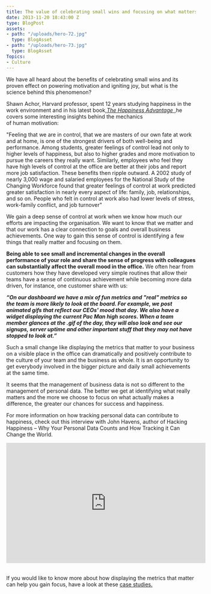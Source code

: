 ```yaml
---
title: The value of celebrating small wins and focusing on what matters
date: 2013-11-20 18:43:00 Z
type: BlogPost
assets:
- path: "/uploads/hero-72.jpg"
  type: BlogAsset
- path: "/uploads/hero-73.jpg"
  type: BlogAsset
Topics:
- Culture
---
```


<p><span><span>We have all heard about the benefits of celebrating small wins and its proven effect on powering motivation and igniting joy, but what is the science behind this </span>phenomenon<span>? </span></span></p>
<p><span><span>Shawn Achor, Harvard professor, spent 12 years studying happiness in the work environment and in his latest book,<a href="http://www.amazon.co.uk/The-Happiness-Advantage-Principles-Performance/dp/0753539470" target="_blank"><em>The Happiness Advantage</em> </a> </span><em> </em><span>,he covers some interesting insights behind the mechanics of human motivation: </span></span></p>
<p><span><span>"</span><span>Feeling that we are in control, that we are masters of our own fate at work and at home, is one of the strongest drivers of both well-being and performance. Among students, greater feelings of control lead not only to higher levels of happiness, but also to higher grades and more motivation to pursue the careers they really want. Similarly, employees who feel they have high levels of control at the office are better at their jobs and report more job satisfaction. These benefits then ripple outward. A 2002 study of nearly 3,000 wage and salaried employees for the National Study of the Changing Workforce found that greater feelings of control at work predicted greater satisfaction in nearly every aspect of life: family, job, relationships, and so on. People who felt in control at work also had lower levels of stress, work-family conflict, and job turnover"</span></span></p>
<p><span>We gain a deep sense of control at work when we know how much our efforts are impacting the organisation. We want to know that we matter and that our work has a clear connection to goals and overall business achievements. One way to gain this sense of control is identifying a few things that really matter and focusing on them. </span></p>
<p><span><strong>Being able to see small and incremental changes in the overall performance of your role and share the sense of progress with colleagues can substantially affect the overall mood in the office.</strong><span> We often hear from customers how they have developed very simple routines that allow their teams have a sense of continuous achievement while becoming more data driven, for instance, one customer share with us:</span></span></p>
<p><span><strong><em>“On our dashboard we have a mix of fun metrics and "real" metrics so the team is more likely to look at the board. For example, we post animated gifs that reflect our CEOs' mood that day. We also have a widget displaying the current Pac Man high scores. When a team member glances at the .gif of the day, they will also look and see our signups, server uptime and other important stuff that they may not have stopped to look at.”</em></strong></span></p>
<p><span>Such a small change like displaying the metrics that matter to your business on a visible place in the office can dramatically and positively contribute to the culture of your team and the business as whole. It is an opportunity to get everybody involved in the bigger picture and daily small achievements at the same time.</span></p>
<p><span>It seems that the management of business data is not so different to the management of personal data. The better we get at identifying what really matters and the more we choose to focus on what actually makes a difference, the greater our chances for success and happiness.</span></p>
<p><span>For more information on how tracking personal data can contribute to happiness, check out this interview with John Havens, author of Hacking Happiness – Why Your Personal Data Counts and How Tracking it Can Change the World.</span></p>
<p><span><iframe frameborder="0" height="320" name="wistia_embed" scrolling="no" src="https://fast.wistia.net/embed/iframe/x2ebo6x0nl" width="530"></iframe><span> </span></span></p>
<p><span>If you would like to know more about how displaying the metrics that matter can help you gain focus, have a look at these <a href="/learn/case-studies/">case studies.</a></span></p>
